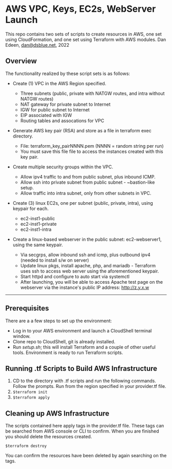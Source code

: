 # AWS VPC, Keys, EC2s, WebServer Launch
This repo contains two sets of scripts to create resources in AWS, one set using CloudFormation, and one set using Terraform with AWS modules. 
Dan Edeen, dan@dsblue.net, 2022 

## Overview
The functionality realized by these script sets is as follows: 
*  Create (1) VPC in the AWS Region specified. 
    * Three subnets (public, private with NATGW routes, and intra without NATGW routes)
    * NAT gateway for private subnet to Internet 
    * IGW for public subnet to Internet
    * EIP associated with IGW
    * Routing tables and assocations for VPC
    
*  Generate AWS key pair (RSA) and store as a file in terraform exec directory. 
    * File: terraform_key_pairNNNN.pem (NNNN = random string per run)
    * You must save this file file to access the instances created with this key pair.  
    
*  Create multiple security groups within the VPC.
    * Allow ipv4 traffic to and from public subnet, plus inbound ICMP. 
    * Allow ssh into private subnet from public subnet - ~bastion-like setup. 
    * Allow traffic into intra subnet, only from other subnets in VPC.
    
*  Create (3) linux EC2s, one per subnet (public, private, intra), using keypair for each. 
    * ec2-inst1-public
    * ec2-inst1-private
    * ec2-inst1-intra

*  Create a linux-based webserver in the public subnet: ec2-webserver1, using the same keypair.
    * Via secgrps, allow inbound ssh and icmp, plus outbound ipv4 (needed to install s/w on server)
    * Update linux pkgs, install apache, php,  and mariadb - Terraform uses ssh to access 
      web server using the aforementioned keypair. 
    * Start httpd and configure to auto start via systemctl
    * After launching, you will be able to access Apache test page on the webserver via the instance's public IP address: http://z.y.x.w
    

----------------------------------


## Prerequisites
There are a a few steps to set up the environment: 
* Log in to your AWS environment and launch a CloudShell terminal window. 
* Clone repo to CloudShell, git is already installed. 
* Run *setup.sh*; this will install Terraform and a couple of other useful tools. 
Environment is ready to run Terraform scripts. 

## Running .tf Scripts to Build AWS Infrastructure
1. CD to the directory with .tf scripts and run the following commands. Follow the prompts. Run from the region specified in your provider.tf file. 
2. `$terraform init`
3. `$terraform apply`


## Cleaning up AWS Infrastructure

The scripts contained here apply tags in the provider.tf file. These tags can be searched from 
AWS console or CLI to confirm. When you are finished you should delete the resources created. 

`$terraform destroy`

You can confirm the resources have been deleted by again searching on the tags. 

